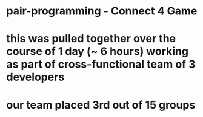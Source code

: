 # pair-programming - Connect 4 Game

# this was pulled together over the course of 1 day (~ 6 hours) working as part of cross-functional team of 3 developers
# our team placed 3rd out of 15 groups
